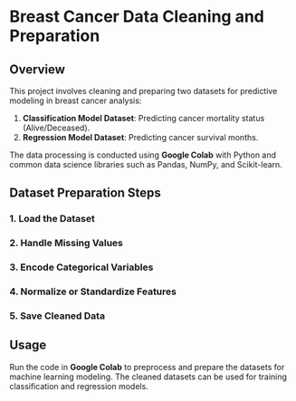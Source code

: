 # Breast Cancer Data Cleaning and Preparation

## Overview
This project involves cleaning and preparing two datasets for predictive modeling in breast cancer analysis:
1. **Classification Model Dataset**: Predicting cancer mortality status (Alive/Deceased).
2. **Regression Model Dataset**: Predicting cancer survival months.

The data processing is conducted using **Google Colab** with Python and common data science libraries such as Pandas, NumPy, and Scikit-learn.

## Dataset Preparation Steps

### 1. Load the Dataset

### 2. Handle Missing Values

### 3. Encode Categorical Variables

### 4. Normalize or Standardize Features

### 5. Save Cleaned Data

## Usage
Run the code in **Google Colab** to preprocess and prepare the datasets for machine learning modeling. The cleaned datasets can be used for training classification and regression models.
